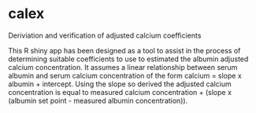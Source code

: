 # calex

Deriviation and verification of adjusted calcium coefficients

This R shiny app has been designed as a tool to assist in the process
of determining suitable coefficients to use to estimated the albumin
adjusted calcium concentration. It assumes a linear relationship between
serum albumin and serum calcium concentration of the form calcium = 
slope x albumin + intercept. Using the slope so derived the adjusted
calcium concentration is equal to measured calcium concentration + 
(slope x (albumin set point - measured albumin concentration)).


